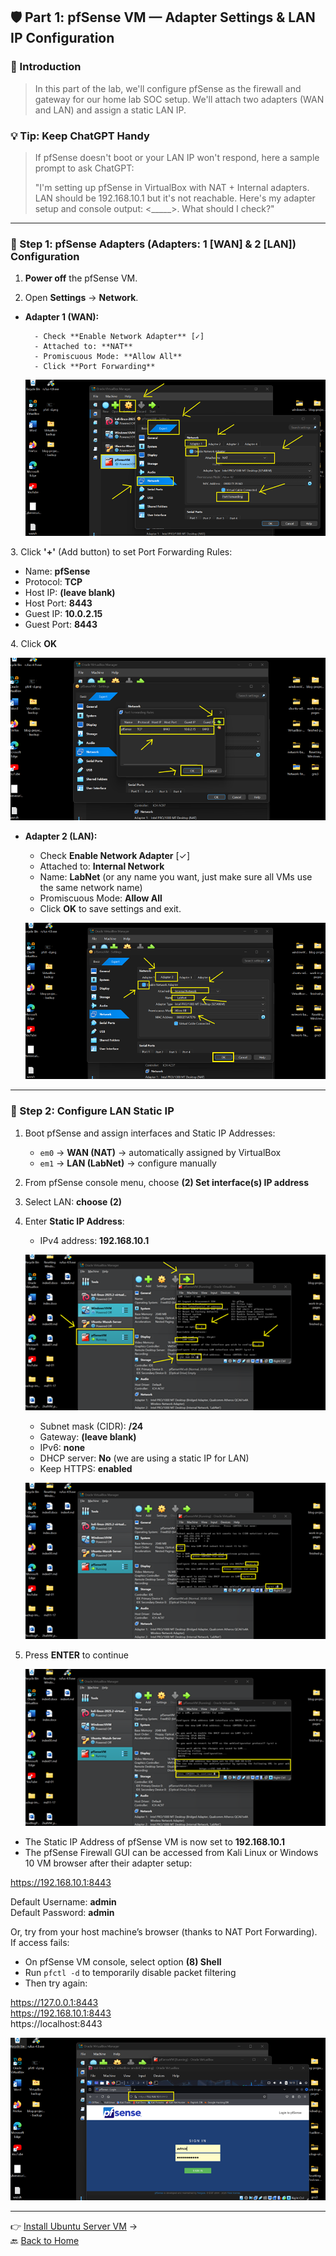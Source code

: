 ﻿## 🛡️ Part 1: pfSense VM — Adapter Settings & LAN IP Configuration

### 📌 Introduction

> In this part of the lab, we'll configure pfSense as the firewall and gateway for our 
> home lab SOC setup. We'll attach two adapters (WAN and LAN) and assign a static LAN IP.

### 💡 Tip: Keep ChatGPT Handy

> If pfSense doesn't boot or your LAN IP won't respond, here a sample prompt to ask ChatGPT:  
>
> "I'm setting up pfSense in VirtualBox with NAT + Internal adapters. LAN should be 192.168.10.1 
> but it's not reachable. Here's my adapter setup and console output: <_____>. What should I check?"

---

### 🔹 Step 1: pfSense Adapters (Adapters: 1 [WAN] & 2 [LAN]) Configuration

1. **Power off** the pfSense VM.

2. Open **Settings** → **Network**.

- **Adapter 1 (WAN):**  

  		- Check **Enable Network Adapter** [✓]  
  		- Attached to: **NAT**  
  		- Promiscuous Mode: **Allow All**  
  		- Click **Port Forwarding** 

  ![](../images/9p1-images/Pf1.png)

3\. Click **'+'** (Add button) to set Port Forwarding Rules:

   - Name: **pfSense**  
   - Protocol: **TCP**  
   - Host IP: **(leave blank)**  
   - Host Port: **8443**  
   - Guest IP: **10.0.2.15**  
   - Guest Port: **8443**

4\. Click **OK**

   ![](../images/9p1-images/Pf2.png)

- **Adapter 2 (LAN):**  
  - Check **Enable Network Adapter** [✓]  
  - Attached to: **Internal Network**  
  - Name: **LabNet** (or any name you want, just make sure all VMs use the same network name)  
  - Promiscuous Mode: **Allow All**  
  - Click **OK** to save settings and exit.  

  ![](../images/9p1-images/Pf3.png)

---

### 🔹 Step 2: Configure LAN Static IP

1. Boot pfSense and assign interfaces and Static IP Addresses:
   - `em0` → **WAN (NAT)** → automatically assigned by VirtualBox  
   - `em1` → **LAN (LabNet)** → configure manually  

2. From pfSense console menu, choose **(2) Set interface(s) IP address**  
3. Select LAN: **choose (2)**  
4. Enter **Static IP Address**:  
   - IPv4 address: **192.168.10.1**  

   ![](../images/9p1-images/Pf44.png)

   - Subnet mask (CIDR): **/24**  
   - Gateway: **(leave blank)**  
   - IPv6: **none**  
   - DHCP server: **No** (we are using a static IP for LAN)  
   - Keep HTTPS: **enabled**  

   ![](../images/9p1-images/Pf55.png)

5. Press **ENTER** to continue  

   ![](../images/9p1-images/Pf66.png)

- The Static IP Address of pfSense VM is now set to **192.168.10.1**  
- The pfSense Firewall GUI can be accessed from Kali Linux or Windows 10 VM browser after their adapter setup:  

https://192.168.10.1:8443

Default Username: **admin**  
Default Password: **admin**

Or, try from your host machine’s browser (thanks to NAT Port Forwarding).  
If access fails:  
- On pfSense VM console, select option **(8) Shell**  
- Run `pfctl -d` to temporarily disable packet filtering  
- Then try again:  

https://127.0.0.1:8443<br>
https://192.168.10.1:8443<br>
https://localhost:8443

![](../images/9p1-images/Pf7.png)

---


👉 [Install Ubuntu Server VM](/4UbuntuServerVM_page.md) →  
🔙 [Back to Home](../index.md) 

